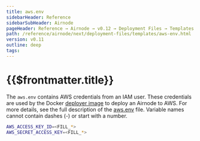 ```yaml
---
title: aws.env
sidebarHeader: Reference
sidebarSubHeader: Airnode
pageHeader: Reference → Airnode → v0.12 → Deployment Files → Templates
path: /reference/airnode/next/deployment-files/templates/aws-env.html
version: v0.11
outline: deep
tags:
---
```


<VersionWarning/>

<PageHeader/>

<SearchHighlight/>

<FlexStartTag/>

# {{$frontmatter.title}}

The `aws.env` contains AWS credentials from an IAM user. These credentials are
used by the Docker
[deployer image](/reference/airnode/next/docker/deployer-image.md) to deploy an
Airnode to AWS. For more details, see the full description of the
[aws.env](/reference/airnode/next/deployment-files/templates/aws-env.md) file.
Variable names cannot contain dashes (-) or start with a number.

```sh
AWS_ACCESS_KEY_ID=<FILL_*>
AWS_SECRET_ACCESS_KEY=<FILL_*>
```

<FlexEndTag/>
